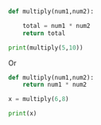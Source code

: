 ```python
def multiply(num1,num2):

	total = num1 * num2
	return total

print(multiply(5,10))
```

Or

```python
def multiply(num1,num2):
	return num1 * num2

x = multiply(6,8)

print(x)
```


